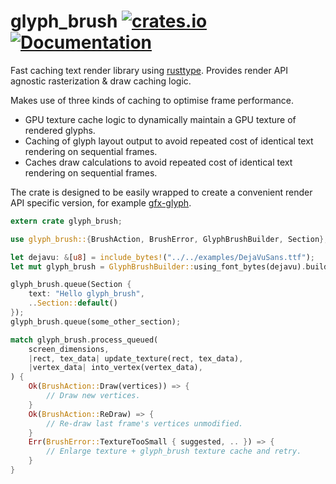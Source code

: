 glyph_brush
[![crates.io](https://img.shields.io/crates/v/glyph_brush.svg)](https://crates.io/crates/glyph_brush)
[![Documentation](https://docs.rs/glyph_brush/badge.svg)](https://docs.rs/glyph_brush)
================
Fast caching text render library using [rusttype](https://gitlab.redox-os.org/redox-os/rusttype). Provides render API agnostic rasterization & draw caching logic.

Makes use of three kinds of caching to optimise frame performance.

* GPU texture cache logic to dynamically maintain a GPU texture of rendered glyphs.
* Caching of glyph layout output to avoid repeated cost of identical text rendering on sequential frames.
* Caches draw calculations to avoid repeated cost of identical text rendering on sequential frames.

The crate is designed to be easily wrapped to create a convenient render API specific version, for example [gfx-glyph](https://github.com/alexheretic/gfx-glyph/tree/master/gfx-glyph).

```rust
extern crate glyph_brush;

use glyph_brush::{BrushAction, BrushError, GlyphBrushBuilder, Section};

let dejavu: &[u8] = include_bytes!("../../examples/DejaVuSans.ttf");
let mut glyph_brush = GlyphBrushBuilder::using_font_bytes(dejavu).build();

glyph_brush.queue(Section {
    text: "Hello glyph_brush",
    ..Section::default()
});
glyph_brush.queue(some_other_section);

match glyph_brush.process_queued(
    screen_dimensions,
    |rect, tex_data| update_texture(rect, tex_data),
    |vertex_data| into_vertex(vertex_data),
) {
    Ok(BrushAction::Draw(vertices)) => {
        // Draw new vertices.
    }
    Ok(BrushAction::ReDraw) => {
        // Re-draw last frame's vertices unmodified.
    }
    Err(BrushError::TextureTooSmall { suggested, .. }) => {
        // Enlarge texture + glyph_brush texture cache and retry.
    }
}
```
